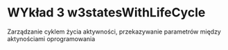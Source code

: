 # WYkład 3 w3statesWithLifeCycle
Zarządzanie cyklem życia aktywności, przekazywanie parametrów między aktynościami oprogramowania
